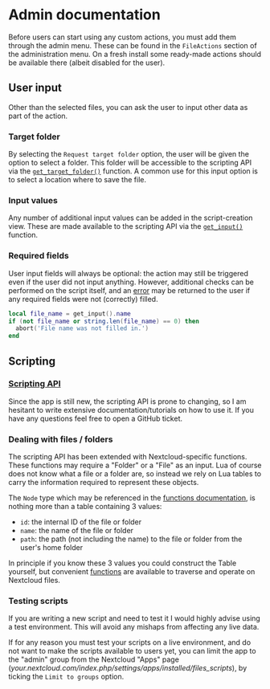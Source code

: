 # Admin documentation

Before users can start using any custom actions, you must add them through the admin menu. These can be found in the `FileActions` section of the administration menu. On a fresh install some ready-made actions should be available there (albeit disabled for the user).

## User input
Other than the selected files, you can ask the user to input other data as part of the action. 

### Target folder
By selecting the `Request target folder` option, the user will be given the option to select a folder. This folder will be accessible to the scripting API via the [`get_target_folder()`](Functions.md#get_target_folder) function.
A common use for this input option is to select a location where to save the file.

### Input values
Any number of additional input values can be added in the script-creation view. These are made available to the scripting API via the [`get_input()`](Functions.md#get_input) function. 

### Required fields
User input fields will always be optional: the action may still be triggered even if the user did not input anything. However, additional checks can be performed on the script itself, and an [error](Functions.md#abort) may be returned to the user if any required fields were not (correctly) filled.

```lua
local file_name = get_input().name
if (not file_name or string.len(file_name) == 0) then
  abort('File name was not filled in.')
end 
```


## Scripting

### [Scripting API](Functions.md)
Since the app is still new, the scripting API is prone to changing, so I am hesitant to write extensive documentation/tutorials on how to use it. If you have any questions feel free to open a GitHub ticket.

### Dealing with files / folders
The scripting API has been extended with Nextcloud-specific functions. These functions may require a "Folder" or a "File" as an input. Lua of course does not know what a file or a folder are, so instead we rely on Lua tables to carry the information required to represent these objects.

The `Node` type which may be referenced in the [functions documentation](Functions.md), is nothing more than a table containing 3 values:
 * `id`: the internal ID of the file or folder
 * `name`: the name of the file or folder
 * `path`: the path (not including the name) to the file or folder from the user's home folder 

In principle if you know these 3 values you could construct the Table yourself, but convenient [functions](Functions.md#Files) are available to traverse and operate on Nextcloud files.

### Testing scripts

If you are writing a new script and need to test it I would highly advise using a test environment. This will avoid any mishaps from affecting any live data.

If for any reason you must test your scripts on a live environment, and do not want to make the scripts available to users yet, you can limit the app to the "admin" group from the Nextcloud "Apps" page (*your.nextcloud.com/index.php/settings/apps/installed/files_scripts*), by ticking the `Limit to groups` option.
